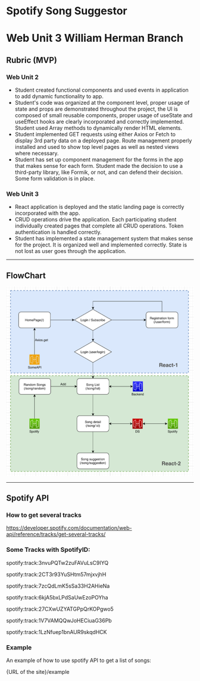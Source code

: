 # Spotify Song Suggestor 
# Web Unit 3 William Herman Branch

## Rubric (MVP)

### Web Unit 2
* Student created functional components and used events in application to add dynamic functionality to app.
* Student's code was organized at the component level, proper usage of state and props are demonstrated throughout the project, the UI is composed of small reusable components, proper usage of useState and useEffect hooks are clearly incorporated and correctly implemented.  Student used Array methods to dynamically render HTML elements.
* Student implemented GET requests using either Axios or Fetch to display 3rd party data on a deployed page. Route management properly installed and used to show top level pages as well as nested views where necessary.
* Student has set up component management for the forms in the app that makes sense for each form. Student made the decision to use a third-party library, like Formik, or not, and can defend their decision. Some form validation is in place.

### Web Unit 3

* React application is deployed and the static landing page is correctly incorporated with the app.
* CRUD operations drive the application. Each participating student individually created pages that complete all CRUD operations. Token authentication is handled correctly.
* Student has implemented a state management system that makes sense for the project. It is organized well and implemented correctly. State is not lost as user goes through the application. 

---

## FlowChart

![FlowChart](/asset/flowChart/flowChart.png)

---
## Spotify API

### How to get several tracks

https://developer.spotify.com/documentation/web-api/reference/tracks/get-several-tracks/

### Some Tracks with SpotifyID:

spotify:track:3nvuPQTw2zuFAVuLsC9IYQ

spotify:track:2CT3r93YuSHtm57mjxvjhH

spotify:track:7zcQdLmK5sSa33H2AHieNa

spotify:track:6kjA5bxLPdSaUwEzoPOYha

spotify:track:27CXwUZYATGPpQrKOPgwo5

spotify:track:1V7VAMQQwJoHECiuaG36Pb

spotify:track:1LzNfuep1bnAUR9skqdHCK

### Example

An example of how to use spotify API to get a list of songs:

{URL of the site}/example


